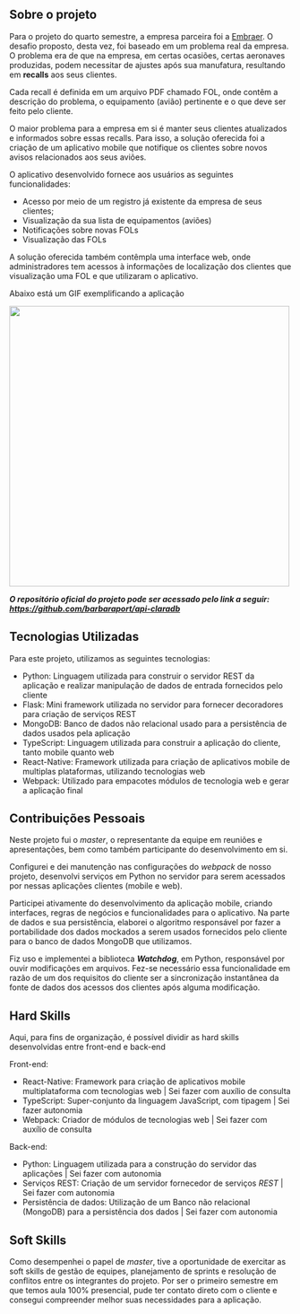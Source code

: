 ## Sobre o projeto
Para o projeto do quarto semestre, a empresa parceira foi a [Embraer](https://embraer.com/br/pt).
O desafio proposto, desta vez, foi baseado em um problema real da empresa. O problema era de que na empresa, em certas ocasiões, certas aeronaves produzidas, podem necessitar de ajustes após sua manufatura, resultando em **recalls** aos seus clientes.

Cada recall é definida em um arquivo PDF chamado FOL, onde contêm a descrição do problema, o equipamento (avião) pertinente e o que deve ser feito pelo cliente.

O maior problema para a empresa em si é manter seus clientes atualizados e informados sobre essas recalls. Para isso, a solução oferecida foi a criação de um aplicativo mobile que notifique os clientes sobre novos avisos relacionados aos seus aviões.

O aplicativo desenvolvido fornece aos usuários as seguintes funcionalidades:

- Acesso por meio de um registro já existente da empresa de seus clientes;
- Visualização da sua lista de equipamentos (aviões)
- Notificações sobre novas FOLs
- Visualização das FOLs

A solução oferecida também contêmpla uma interface web, onde administradores tem acessos à informações de localização dos clientes que visualização uma FOL e que utilizaram o aplicativo.

Abaixo está um GIF exemplificando a aplicação

<img src="https://github.com/barbaraport/api-claradb/blob/main/docs/media/gifs/Sprint%203.gif" width="500"/>

***O repositório oficial do projeto pode ser acessado pelo link a seguir: https://github.com/barbaraport/api-claradb***


## Tecnologias Utilizadas
Para este projeto, utilizamos as seguintes tecnologias:
- Python: Linguagem utilizada para construir o servidor REST da aplicação e realizar manipulação de dados de entrada fornecidos pelo cliente
- Flask: Mini framework utilizada no servidor para fornecer decoradores para criação de serviços REST
- MongoDB: Banco de dados não relacional usado para a persistência de dados usados pela aplicação
- TypeScript: Linguagem utilizada para construir a aplicação do cliente, tanto mobile quanto web
- React-Native: Framework utilizada para criação de aplicativos mobile de multiplas plataformas, utilizando tecnologias web
- Webpack: Utilizado para empacotes módulos de tecnologia web e gerar a aplicação final


## Contribuições Pessoais
Neste projeto fui o *master*, o representante da equipe em reuniões e apresentações, bem como também participante do desenvolvimento em si.

Configurei e dei manutenção nas configurações do *webpack* de nosso projeto, desenvolvi serviços em Python no servidor para serem acessados por nessas aplicações clientes (mobile e web).

Participei ativamente do desenvolvimento da aplicação mobile, criando interfaces, regras de negócios e funcionalidades para o aplicativo.
Na parte de dados e sua persistência, elaborei o algoritmo responsável por fazer a portabilidade dos dados mockados a serem usados fornecidos pelo cliente para o banco de dados MongoDB que utilizamos.

Fiz uso e implementei a biblioteca ***Watchdog***, em Python, responsável por ouvir modificações em arquivos. Fez-se necessário essa funcionalidade em razão de um dos requisitos do cliente ser a sincronização instantânea da fonte de dados dos acessos dos clientes após alguma modificação.


## Hard Skills
Aqui, para fins de organização, é possível dividir as hard skills desenvolvidas entre front-end e back-end

Front-end:
- React-Native: Framework para criação de aplicativos mobile multiplataforma com tecnologias web | Sei fazer com auxílio de consulta
- TypeScript: Super-conjunto da linguagem JavaScript, com tipagem | Sei fazer autonomia
- Webpack: Criador de módulos de tecnologias web | Sei fazer com auxílio de consulta


Back-end:
- Python: Linguagem utilizada para a construção do servidor das aplicações | Sei fazer com autonomia
- Serviços REST: Criação de um servidor fornecedor de serviços *REST* | Sei fazer com autonomia
- Persistência de dados: Utilização de um Banco não relacional (MongoDB) para a persistência dos dados | Sei fazer com autonomia

## Soft Skills
Como desempenhei o papel de *master*, tive a oportunidade de exercitar as soft skills de gestão de equipes, planejamento de sprints e resolução de conflitos entre os integrantes do projeto.
Por ser o primeiro semestre em que temos aula 100% presencial, pude ter contato direto com o cliente e consegui compreender melhor suas necessidades para a aplicação.
